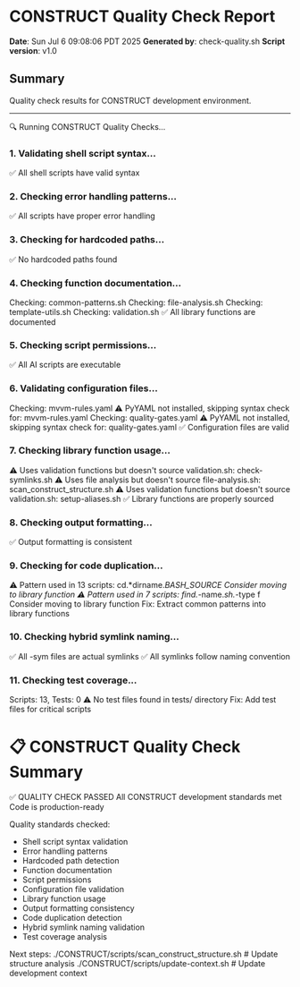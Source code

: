 # CONSTRUCT Quality Check Report

**Date**: Sun Jul  6 09:08:06 PDT 2025
**Generated by**: check-quality.sh
**Script version**: v1.0

## Summary

Quality check results for CONSTRUCT development environment.

---

🔍 Running CONSTRUCT Quality Checks...

### 1. Validating shell script syntax...
✅ All shell scripts have valid syntax

### 2. Checking error handling patterns...
✅ All scripts have proper error handling

### 3. Checking for hardcoded paths...
✅ No hardcoded paths found

### 4. Checking function documentation...
Checking: common-patterns.sh
Checking: file-analysis.sh
Checking: template-utils.sh
Checking: validation.sh
✅ All library functions are documented

### 5. Checking script permissions...
✅ All AI scripts are executable

### 6. Validating configuration files...
Checking: mvvm-rules.yaml
⚠️ PyYAML not installed, skipping syntax check for: mvvm-rules.yaml
Checking: quality-gates.yaml
⚠️ PyYAML not installed, skipping syntax check for: quality-gates.yaml
✅ Configuration files are valid

### 7. Checking library function usage...
⚠️ Uses validation functions but doesn't source validation.sh: check-symlinks.sh
⚠️ Uses file analysis but doesn't source file-analysis.sh: scan_construct_structure.sh
⚠️ Uses validation functions but doesn't source validation.sh: setup-aliases.sh
✅ Library functions are properly sourced

### 8. Checking output formatting...
✅ Output formatting is consistent

### 9. Checking for code duplication...
⚠️ Pattern used in 13 scripts: cd.*dirname.*BASH_SOURCE
   Consider moving to library function
⚠️ Pattern used in 7 scripts: find.*-name.*sh.*-type f
   Consider moving to library function
   Fix: Extract common patterns into library functions

### 10. Checking hybrid symlink naming...
✅ All -sym files are actual symlinks
✅ All symlinks follow naming convention

### 11. Checking test coverage...
Scripts: 13, Tests: 0
⚠️ No test files found in tests/ directory
   Fix: Add test files for critical scripts


📋 CONSTRUCT Quality Check Summary
=============================================
✅ QUALITY CHECK PASSED
   All CONSTRUCT development standards met
   Code is production-ready

Quality standards checked:
  - Shell script syntax validation
  - Error handling patterns
  - Hardcoded path detection
  - Function documentation
  - Script permissions
  - Configuration file validation
  - Library function usage
  - Output formatting consistency
  - Code duplication detection
  - Hybrid symlink naming validation
  - Test coverage analysis

Next steps:
  ./CONSTRUCT/scripts/scan_construct_structure.sh  # Update structure analysis
  ./CONSTRUCT/scripts/update-context.sh           # Update development context
